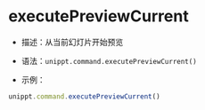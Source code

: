 # executePreviewCurrent

<backTop />

- 描述：从当前幻灯片开始预览

- 语法：`unippt.command.executePreviewCurrent()`

- 示例：
```js
unippt.command.executePreviewCurrent()
```